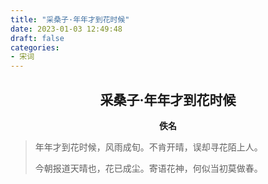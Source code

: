```yaml
---
title: "采桑子·年年才到花时候"
date: 2023-01-03 12:49:48
draft: false
categories:
- 宋词
---
```


## <center>采桑子·年年才到花时候</center>
**<center>佚名</center>**

> 年年才到花时候，风雨成旬。不肯开晴，误却寻花陌上人。
> 
> 今朝报道天晴也，花已成尘。寄语花神，何似当初莫做春。

